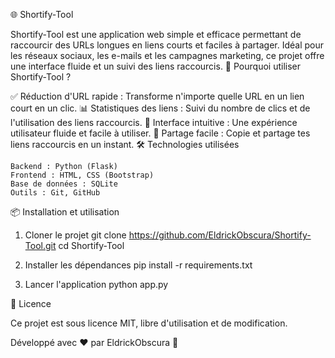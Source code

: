 🌐 Shortify-Tool

Shortify-Tool est une application web simple et efficace permettant de raccourcir des URLs longues en liens courts et faciles à partager. Idéal pour les réseaux sociaux, les e-mails et les campagnes marketing, ce projet offre une interface fluide et un suivi des liens raccourcis.
🚀 Pourquoi utiliser Shortify-Tool ?

✅ Réduction d'URL rapide : Transforme n'importe quelle URL en un lien court en un clic.
📊 Statistiques des liens : Suivi du nombre de clics et de l'utilisation des liens raccourcis.
🎨 Interface intuitive : Une expérience utilisateur fluide et facile à utiliser.
🔗 Partage facile : Copie et partage tes liens raccourcis en un instant.
🛠 Technologies utilisées

    Backend : Python (Flask)
    Frontend : HTML, CSS (Bootstrap)
    Base de données : SQLite
    Outils : Git, GitHub

📦 Installation et utilisation

1. Cloner le projet
git clone https://github.com/EldrickObscura/Shortify-Tool.git
cd Shortify-Tool

2. Installer les dépendances
pip install -r requirements.txt

3. Lancer l'application
python app.py


📜 Licence

Ce projet est sous licence MIT, libre d'utilisation et de modification.

Développé avec ❤️ par EldrickObscura 🚀
